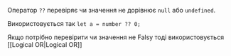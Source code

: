 Оператор `??` перевіряє чи значення не дорівнює `null` або `undefined`.

Використовується так
`let a = number ?? 0;`

Якщо потрібно перевірити чи значення не Falsy тоді використовується [[Logical OR|Logical OR]]

